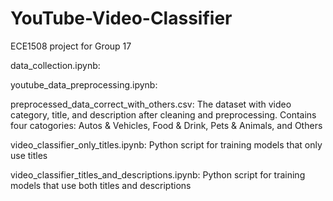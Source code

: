 # YouTube-Video-Classifier

ECE1508 project for Group 17

data_collection.ipynb: 

youtube_data_preprocessing.ipynb:

preprocessed_data_correct_with_others.csv: The dataset with video category, title, and description after cleaning and preprocessing. Contains four catogories: Autos & Vehicles, Food & Drink, Pets & Animals, and Others

video_classifier_only_titles.ipynb: Python script for training models that only use titles

video_classifier_titles_and_descriptions.ipynb: Python script for training models that use both titles and descriptions
